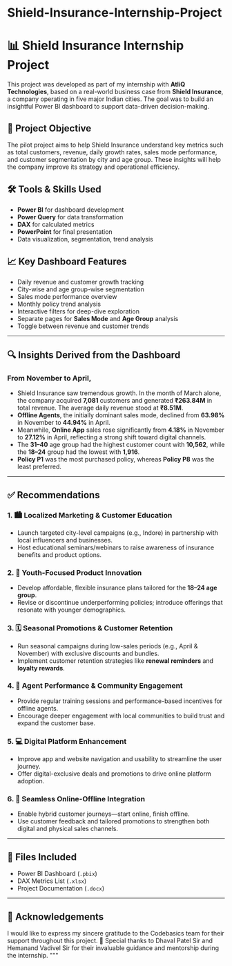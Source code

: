# Shield-Insurance-Internship-Project

# 📊 Shield Insurance Internship Project

This project was developed as part of my internship with **AtliQ Technologies**, based on a real-world business case from **Shield Insurance**, a company operating in five major Indian cities. The goal was to build an insightful Power BI dashboard to support data-driven decision-making.

## 🧩 Project Objective

The pilot project aims to help Shield Insurance understand key metrics such as total customers, revenue, daily growth rates, sales mode performance, and customer segmentation by city and age group. These insights will help the company improve its strategy and operational efficiency.

## 🛠 Tools & Skills Used

- **Power BI** for dashboard development  
- **Power Query** for data transformation  
- **DAX** for calculated metrics  
- **PowerPoint** for final presentation  
- Data visualization, segmentation, trend analysis

## 📈 Key Dashboard Features

- Daily revenue and customer growth tracking  
- City-wise and age group-wise segmentation  
- Sales mode performance overview  
- Monthly policy trend analysis  
- Interactive filters for deep-dive exploration  
- Separate pages for **Sales Mode** and **Age Group** analysis  
- Toggle between revenue and customer trends  

---

## 🔍 Insights Derived from the Dashboard

### From November to April,
- Shield Insurance saw tremendous growth. In the month of March alone, the company acquired **7,081** customers and generated **₹263.84M** in total revenue. The average daily revenue stood at **₹8.51M**.
- **Offline Agents**, the initially dominant sales mode, declined from **63.98%** in November to **44.94%** in April.
- Meanwhile, **Online App** sales rose significantly from **4.18%** in November to **27.12%** in April, reflecting a strong shift toward digital channels.
- The **31–40** age group had the highest customer count with **10,562**, while the **18–24** group had the lowest with **1,916**.
- **Policy P1** was the most purchased policy, whereas **Policy P8** was the least preferred.
---

## ✅ Recommendations

### 1. 🏙️ Localized Marketing & Customer Education
- Launch targeted city-level campaigns (e.g., Indore) in partnership with local influencers and businesses.
- Host educational seminars/webinars to raise awareness of insurance benefits and product options.

### 2. 👥 Youth-Focused Product Innovation
- Develop affordable, flexible insurance plans tailored for the **18–24 age group**.
- Revise or discontinue underperforming policies; introduce offerings that resonate with younger demographics.

### 3. 🗓️ Seasonal Promotions & Customer Retention
- Run seasonal campaigns during low-sales periods (e.g., April & November) with exclusive discounts and bundles.
- Implement customer retention strategies like **renewal reminders** and **loyalty rewards**.

### 4. 🤝 Agent Performance & Community Engagement
- Provide regular training sessions and performance-based incentives for offline agents.
- Encourage deeper engagement with local communities to build trust and expand the customer base.

### 5. 💻 Digital Platform Enhancement
- Improve app and website navigation and usability to streamline the user journey.
- Offer digital-exclusive deals and promotions to drive online platform adoption.

### 6. 🔁 Seamless Online-Offline Integration
- Enable hybrid customer journeys—start online, finish offline.
- Use customer feedback and tailored promotions to strengthen both digital and physical sales channels.

---

## 📁 Files Included

- Power BI Dashboard (`.pbix`)  
- DAX Metrics List (`.xlsx`)  
- Project Documentation (`.docx`)  

---

## 🙌 Acknowledgements

I would like to express my sincere gratitude to the Codebasics team for their support throughout this project.
🙏 Special thanks to Dhaval Patel Sir and Hemanand Vadivel Sir for their invaluable guidance and mentorship during the internship.
"""

